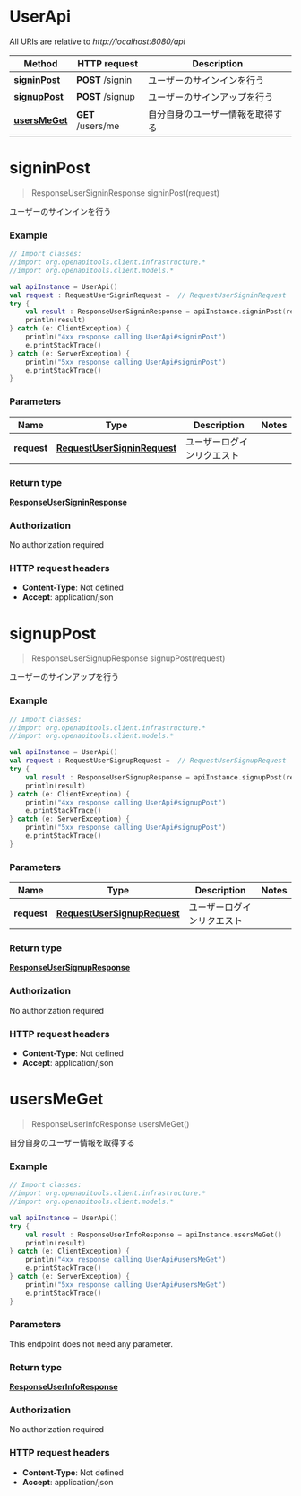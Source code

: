 # UserApi

All URIs are relative to *http://localhost:8080/api*

| Method | HTTP request | Description |
| ------------- | ------------- | ------------- |
| [**signinPost**](UserApi.md#signinPost) | **POST** /signin | ユーザーのサインインを行う |
| [**signupPost**](UserApi.md#signupPost) | **POST** /signup | ユーザーのサインアップを行う |
| [**usersMeGet**](UserApi.md#usersMeGet) | **GET** /users/me | 自分自身のユーザー情報を取得する |


<a id="signinPost"></a>
# **signinPost**
> ResponseUserSigninResponse signinPost(request)

ユーザーのサインインを行う

### Example
```kotlin
// Import classes:
//import org.openapitools.client.infrastructure.*
//import org.openapitools.client.models.*

val apiInstance = UserApi()
val request : RequestUserSigninRequest =  // RequestUserSigninRequest | ユーザーログインリクエスト
try {
    val result : ResponseUserSigninResponse = apiInstance.signinPost(request)
    println(result)
} catch (e: ClientException) {
    println("4xx response calling UserApi#signinPost")
    e.printStackTrace()
} catch (e: ServerException) {
    println("5xx response calling UserApi#signinPost")
    e.printStackTrace()
}
```

### Parameters
| Name | Type | Description  | Notes |
| ------------- | ------------- | ------------- | ------------- |
| **request** | [**RequestUserSigninRequest**](RequestUserSigninRequest.md)| ユーザーログインリクエスト | |

### Return type

[**ResponseUserSigninResponse**](ResponseUserSigninResponse.md)

### Authorization

No authorization required

### HTTP request headers

 - **Content-Type**: Not defined
 - **Accept**: application/json

<a id="signupPost"></a>
# **signupPost**
> ResponseUserSignupResponse signupPost(request)

ユーザーのサインアップを行う

### Example
```kotlin
// Import classes:
//import org.openapitools.client.infrastructure.*
//import org.openapitools.client.models.*

val apiInstance = UserApi()
val request : RequestUserSignupRequest =  // RequestUserSignupRequest | ユーザーログインリクエスト
try {
    val result : ResponseUserSignupResponse = apiInstance.signupPost(request)
    println(result)
} catch (e: ClientException) {
    println("4xx response calling UserApi#signupPost")
    e.printStackTrace()
} catch (e: ServerException) {
    println("5xx response calling UserApi#signupPost")
    e.printStackTrace()
}
```

### Parameters
| Name | Type | Description  | Notes |
| ------------- | ------------- | ------------- | ------------- |
| **request** | [**RequestUserSignupRequest**](RequestUserSignupRequest.md)| ユーザーログインリクエスト | |

### Return type

[**ResponseUserSignupResponse**](ResponseUserSignupResponse.md)

### Authorization

No authorization required

### HTTP request headers

 - **Content-Type**: Not defined
 - **Accept**: application/json

<a id="usersMeGet"></a>
# **usersMeGet**
> ResponseUserInfoResponse usersMeGet()

自分自身のユーザー情報を取得する

### Example
```kotlin
// Import classes:
//import org.openapitools.client.infrastructure.*
//import org.openapitools.client.models.*

val apiInstance = UserApi()
try {
    val result : ResponseUserInfoResponse = apiInstance.usersMeGet()
    println(result)
} catch (e: ClientException) {
    println("4xx response calling UserApi#usersMeGet")
    e.printStackTrace()
} catch (e: ServerException) {
    println("5xx response calling UserApi#usersMeGet")
    e.printStackTrace()
}
```

### Parameters
This endpoint does not need any parameter.

### Return type

[**ResponseUserInfoResponse**](ResponseUserInfoResponse.md)

### Authorization

No authorization required

### HTTP request headers

 - **Content-Type**: Not defined
 - **Accept**: application/json

